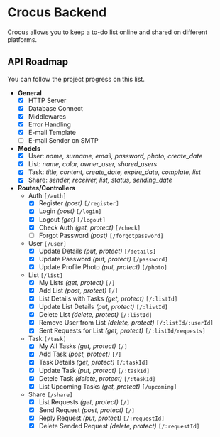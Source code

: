 
# Crocus Backend

Crocus allows you to keep a to-do list online and shared on different platforms.

## API Roadmap
You can follow the project progress on this list.
- **General**
	- [x] HTTP Server
	- [x] Database Connect
	- [x] Middlewares
	- [x] Error Handling
	- [x] E-mail Template
	- [ ] E-mail Sender on SMTP
- **Models**
	- [x] User: *name, surname, email, password, photo, create_date*
	- [x] List: *name, color, owner_user, shared_users*
	- [x] Task: *title, content, create_date, expire_date, complate, list*
	- [x] Share: *sender, receiver, list, status, sending_date*
- **Routes/Controllers**
	- Auth `[/auth]`
		- [x] Register *(post)* `[/register]`
		- [x] Login *(post)* `[/login]`
		- [x] Logout *(get)* `[/logout]`
		- [x] Check Auth *(get, protect)* `[/check]`
		- [ ] Forgot Password *(post)* `[/forgotpassword]`
	- User `[/user]`
		- [x] Update Details *(put, protect)* `[/details]`
		- [x] Update Password *(put, protect)* `[/password]`
		- [x] Update Profile Photo *(put, protect)* `[/photo]`
	- List `[/list]`
		- [x] My Lists *(get, protect)* `[/]`
		- [x] Add List *(post, protect)* `[/]`
		- [x] List Details with Tasks *(get, protect)* `[/:listId]`
		- [x] Update List Details *(put, protect)* `[/:listId]`
		- [x] Delete List *(delete, protect)* `[/:listId]`
		- [x] Remove User from List *(delete, protect)* `[/:listId/:userId]`
		- [x] Sent Requests for List *(get, protect)* `[/:listId/requests]`
	- Task `[/task]`
		- [x] My All Tasks *(get, protect)* `[/]`
		- [x] Add Task *(post, protect)* `[/]`
		- [x] Task Details *(get, protect)* `[/:taskId]`
		- [x] Update Task *(put, protect)* `[/:taskId]`
		- [x] Detele Task *(delete, protect)* `[/:taskId]`
		- [x] List Upcoming Tasks *(get, protect)* `[/upcoming]`
	- Share `[/share]`
		- [x] List Requests *(get, protect)* `[/]`
		- [x] Send Request *(post, protect)* `[/]`
		- [x] Reply Request *(put, protect)* `[/:requestId]`
		- [x] Delete Sended Request *(delete, protect)* `[/:requestId]`